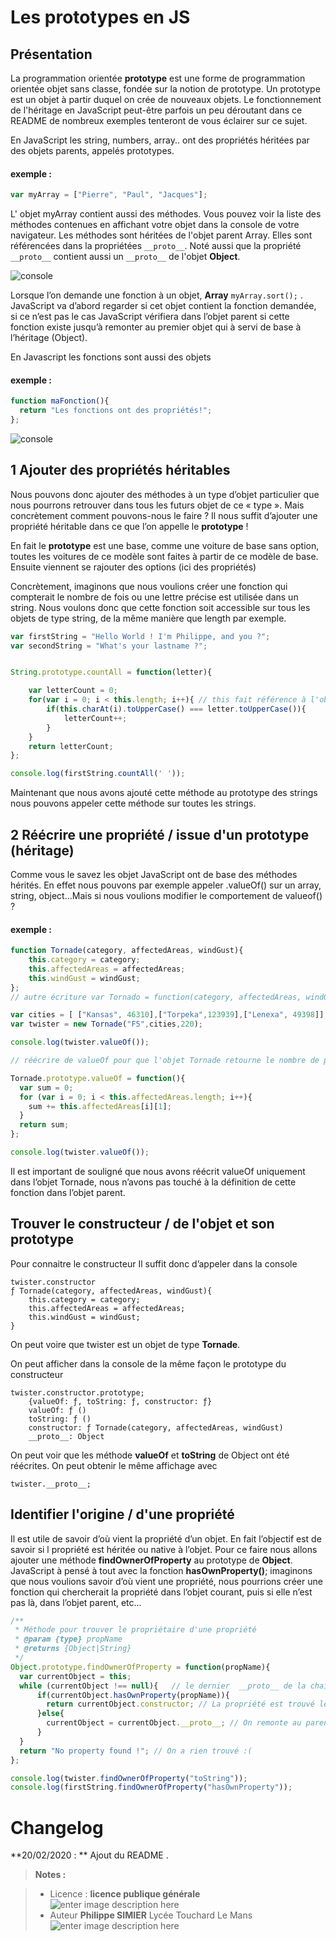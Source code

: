﻿# Les prototypes en JS

## Présentation
La programmation orientée **prototype** est une forme de programmation orientée objet sans classe, fondée sur la notion de prototype. Un prototype est un objet à partir duquel on crée de nouveaux objets. Le fonctionnement de l'héritage en JavaScript peut-être parfois un peu déroutant dans ce README  de nombreux exemples tenteront de vous éclairer sur ce sujet.

En JavaScript les string, numbers, array.. ont des propriétés héritées par des objets parents, appelés prototypes.

#### **exemple** :
```javascript 
var myArray = ["Pierre", "Paul", "Jacques"];
```
L' objet myArray contient aussi des méthodes. Vous pouvez voir la liste des méthodes contenues en affichant votre objet dans la console de votre navigateur.
Les méthodes sont héritées de l'objet parent  Array. Elles sont référencées dans la propriétées `__proto__`. Noté aussi que la propriété `__proto__` contient aussi un `__proto__` de l'objet **Object**.

![console](/02_Les_prototypes/console0.PNG) 

Lorsque l’on demande une fonction à un objet,  **Array** `myArray.sort();` . JavaScript va d’abord regarder si cet objet contient la fonction demandée, si ce n’est pas le cas JavaScript vérifiera dans l’objet parent si cette fonction existe jusqu’à remonter au premier objet qui à servi de base à l’héritage (Object).

En Javascript les fonctions sont aussi des objets
#### **exemple** :
```javascript 
function maFonction(){
  return "Les fonctions ont des propriétés!";
};
```
![console](/02_Les_prototypes/console0.PNG) 

## 1 Ajouter des propriétés héritables

Nous pouvons donc ajouter des méthodes à un type d’objet particulier que nous pourrons retrouver dans tous les futurs objet de ce « type ». Mais concrètement comment pouvons-nous le faire ? Il nous suffit d’ajouter une propriété héritable dans ce que l’on appelle le **prototype** !

En fait le **prototype** est une base, comme une voiture de base sans option, toutes les voitures de ce modèle sont faites à partir de ce modèle de base. Ensuite viennent se rajouter des options (ici des propriétés)

Concrètement, imaginons que nous voulions créer une fonction qui compterait le nombre de fois ou une lettre précise est utilisée dans un string. Nous voulons donc que cette fonction soit accessible sur tous les objets de type string, de la même manière que length par exemple.
```javascript
var firstString = "Hello World ! I'm Philippe, and you ?";
var secondString = "What's your lastname ?";


String.prototype.countAll = function(letter){

    var letterCount = 0;
    for(var i = 0; i < this.length; i++){ // this fait référence à l'objet courant
        if(this.charAt(i).toUpperCase() === letter.toUpperCase()){
            letterCount++;
        }
    }
    return letterCount;
};

console.log(firstString.countAll(' '));
```
Maintenant que nous avons ajouté cette méthode au prototype des strings nous pouvons appeler cette méthode sur toutes les strings.

## 2 Réécrire une propriété / issue d'un prototype (héritage)

Comme vous le savez les objet JavaScript ont de base des méthodes hérités. En effet nous pouvons par exemple appeler .valueOf() sur un array, string, object…Mais si nous voulions modifier le comportement de valueof() ?
#### **exemple** :
```javascript
function Tornade(category, affectedAreas, windGust){
    this.category = category;
    this.affectedAreas = affectedAreas;
    this.windGust = windGust;
};
// autre écriture var Tornado = function(category, affectedAreas, windGust){...};

var cities = [ ["Kansas", 46310],["Torpeka",123939],["Lenexa", 49398]];
var twister = new Tornade("F5",cities,220);

console.log(twister.valueOf());

// réécrire de valueOf pour que l'objet Tornade retourne le nombre de personnes affectées par la tornade.

Tornade.prototype.valueOf = function(){
  var sum = 0;
  for (var i = 0; i < this.affectedAreas.length; i++){
    sum += this.affectedAreas[i][1];
  }
  return sum;
};

console.log(twister.valueOf());
```
Il est important de souligné que nous avons réécrit valueOf uniquement dans l’objet Tornade, nous n’avons pas touché à la définition de cette fonction dans l’objet parent.

## Trouver le constructeur / de l'objet et son prototype

Pour connaitre le constructeur Il suffit donc d’appeler dans la console
```
twister.constructor
ƒ Tornade(category, affectedAreas, windGust){
    this.category = category;
    this.affectedAreas = affectedAreas;
    this.windGust = windGust;
}
```
On peut voire que twister est un objet de type **Tornade**.

On peut afficher dans la console de la même façon le  prototype du constructeur
```
twister.constructor.prototype;
	{valueOf: ƒ, toString: ƒ, constructor: ƒ}
	valueOf: ƒ ()
	toString: ƒ ()
	constructor: ƒ Tornade(category, affectedAreas, windGust)
	__proto__: Object
```
On peut voir que les méthode **valueOf** et **toString** de Object ont été réécrites.
On peut obtenir le même affichage avec

    twister.__proto__;

## Identifier l'origine / d'une propriété

Il est utile de savoir d’où vient la propriété d’un objet. En fait l’objectif est de savoir si l propriété est héritée ou native à l’objet. Pour ce faire nous allons ajouter une méthode **findOwnerOfProperty** au prototype de **Object**.  JavaScript à pensé à tout avec la fonction **hasOwnProperty()**; imaginons que nous voulions savoir d’où vient une propriété, nous pourrions créer une fonction qui chercherait la propriété dans l’objet courant, puis si elle n’est pas là, dans l’objet parent, etc…
```javascript
/**
 * Méthode pour trouver le propriétaire d'une propriété
 * @param {type} propName
 * @returns {Object|String}
 */
Object.prototype.findOwnerOfProperty = function(propName){
  var currentObject = this;
  while (currentObject !== null){   // le dernier  __proto__ de la chaîne est null
      if(currentObject.hasOwnProperty(propName)){
        return currentObject.constructor; // La propriété est trouvé le constructeur à le même nom que l'objet propriétaire
      }else{
        currentObject = currentObject.__proto__; // On remonte au parent pour reverifier
      }
  }
  return "No property found !"; // On a rien trouvé :(
};

console.log(twister.findOwnerOfProperty("toString"));
console.log(firstString.findOwnerOfProperty("hasOwnProperty"));
```

# Changelog

**20/02/2020 : ** Ajout du README . 

> **Notes :**


> - Licence : **licence publique générale** ![enter image description here](https://img.shields.io/badge/licence-GPL-green.svg)
> - Auteur **Philippe SIMIER** Lycée Touchard Le Mans
>  ![enter image description here](https://img.shields.io/badge/built-passing-green.svg)
<!-- TOOLBOX 

Génération des badges : https://shields.io/
Génération de ce fichier : https://stackedit.io/editor#



